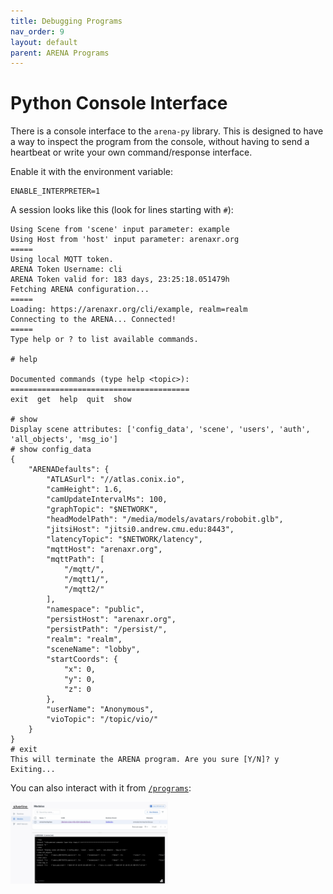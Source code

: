 ```yaml
---
title: Debugging Programs
nav_order: 9
layout: default
parent: ARENA Programs
---
```


# Python Console Interface

There is a console interface to the `arena-py` library. This is designed to have a way to inspect the program from the console, without having to send a heartbeat or write your own command/response interface.

Enable it with the environment variable:
``` shell
ENABLE_INTERPRETER=1
```

A session looks like this (look for lines starting with `#`):
``` shell
Using Scene from 'scene' input parameter: example
Using Host from 'host' input parameter: arenaxr.org
=====
Using local MQTT token.
ARENA Token Username: cli
ARENA Token valid for: 183 days, 23:25:18.051479h
Fetching ARENA configuration...
=====
Loading: https://arenaxr.org/cli/example, realm=realm
Connecting to the ARENA... Connected!
=====
Type help or ? to list available commands.

# help

Documented commands (type help <topic>):
========================================
exit  get  help  quit  show

# show
Display scene attributes: ['config_data', 'scene', 'users', 'auth', 'all_objects', 'msg_io']
# show config_data
{
    "ARENADefaults": {
        "ATLASurl": "//atlas.conix.io",
        "camHeight": 1.6,
        "camUpdateIntervalMs": 100,
        "graphTopic": "$NETWORK",
        "headModelPath": "/media/models/avatars/robobit.glb",
        "jitsiHost": "jitsi0.andrew.cmu.edu:8443",
        "latencyTopic": "$NETWORK/latency",
        "mqttHost": "arenaxr.org",
        "mqttPath": [
            "/mqtt/",
            "/mqtt1/",
            "/mqtt2/"
        ],
        "namespace": "public",
        "persistHost": "arenaxr.org",
        "persistPath": "/persist/",
        "realm": "realm",
        "sceneName": "lobby",
        "startCoords": {
            "x": 0,
            "y": 0,
            "z": 0
        },
        "userName": "Anonymous",
        "vioTopic": "/topic/vio/"
    }
}
# exit
This will terminate the ARENA program. Are you sure [Y/N]? y
Exiting...
```

You can also interact with it from [`/programs`](https://arenaxr.org/programs):

<img src="/assets/img/programs/cli-interpreter.png" width="50%" />

